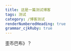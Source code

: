 ```yaml
---
title: 这是一篇测试博客
tags: 测试
category: /博客测试
renderNumberedHeading: true
grammar_cjkRuby: true
---
```

歪币巴布》？